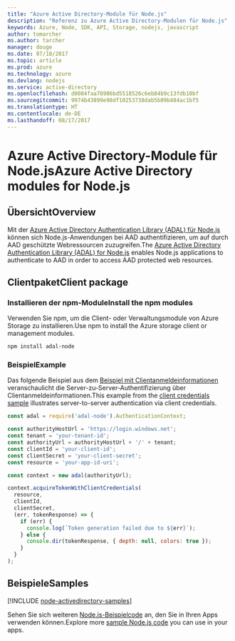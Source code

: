 ```yaml
---
title: "Azure Active Directory-Module für Node.js"
description: "Referenz zu Azure Active Directory-Modulen für Node.js"
keywords: Azure, Node, SDK, API, Storage, nodejs, javascript
author: tomarcher
ms.author: tarcher
manager: douge
ms.date: 07/18/2017
ms.topic: article
ms.prod: azure
ms.technology: azure
ms.devlang: nodejs
ms.service: active-directory
ms.openlocfilehash: d0084faa78986bd5518526c6eb84b9c13fdb10bf
ms.sourcegitcommit: 9974b43899e98df10253738dab5b09b484ac1bf5
ms.translationtype: HT
ms.contentlocale: de-DE
ms.lasthandoff: 08/17/2017
---
```

# <a name="azure-active-directory-modules-for-nodejs"></a><span data-ttu-id="94d4d-104">Azure Active Directory-Module für Node.js</span><span class="sxs-lookup"><span data-stu-id="94d4d-104">Azure Active Directory modules for Node.js</span></span>

## <a name="overview"></a><span data-ttu-id="94d4d-105">Übersicht</span><span class="sxs-lookup"><span data-stu-id="94d4d-105">Overview</span></span>

<span data-ttu-id="94d4d-106">Mit der [Azure Active Directory Authentication Library (ADAL) für Node.js](https://www.npmjs.com/package/adal-node) können sich Node.js-Anwendungen bei AAD authentifizieren, um auf durch AAD geschützte Webressourcen zuzugreifen.</span><span class="sxs-lookup"><span data-stu-id="94d4d-106">The [Azure Active Directory Authentication Library (ADAL) for Node.js](https://www.npmjs.com/package/adal-node) enables Node.js applications to authenticate to AAD in order to access AAD protected web resources.</span></span>

## <a name="client-package"></a><span data-ttu-id="94d4d-107">Clientpaket</span><span class="sxs-lookup"><span data-stu-id="94d4d-107">Client package</span></span>

### <a name="install-the-npm-modules"></a><span data-ttu-id="94d4d-108">Installieren der npm-Module</span><span class="sxs-lookup"><span data-stu-id="94d4d-108">Install the npm modules</span></span>

<span data-ttu-id="94d4d-109">Verwenden Sie npm, um die Client- oder Verwaltungsmodule von Azure Storage zu installieren.</span><span class="sxs-lookup"><span data-stu-id="94d4d-109">Use npm to install the Azure storage client or management modules.</span></span>

```bash
npm install adal-node
```   

### <a name="example"></a><span data-ttu-id="94d4d-110">Beispiel</span><span class="sxs-lookup"><span data-stu-id="94d4d-110">Example</span></span>

<span data-ttu-id="94d4d-111">Das folgende Beispiel aus dem [Beispiel mit Clientanmeldeinformationen](https://github.com/MSOpenTech/azure-activedirectory-library-for-nodejs/blob/master/sample/client-credentials-sample.js) veranschaulicht die Server-zu-Server-Authentifizierung über Clientanmeldeinformationen.</span><span class="sxs-lookup"><span data-stu-id="94d4d-111">This example from the [client credentials sample](https://github.com/MSOpenTech/azure-activedirectory-library-for-nodejs/blob/master/sample/client-credentials-sample.js) illustrates server-to-server authentication via client credentials.</span></span>

```javascript
const adal = require('adal-node').AuthenticationContext;

const authorityHostUrl = 'https://login.windows.net';
const tenant = 'your-tenant-id';
const authorityUrl = authorityHostUrl + '/' + tenant;
const clientId = 'your-client-id';
const clientSecret = 'your-client-secret';
const resource = 'your-app-id-uri';

const context = new adal(authorityUrl);

context.acquireTokenWithClientCredentials(
  resource,
  clientId,
  clientSecret,
  (err, tokenResponse) => {
    if (err) {
      console.log(`Token generation failed due to ${err}`);
    } else {
      console.dir(tokenResponse, { depth: null, colors: true });
    }
  }
);
```

## <a name="samples"></a><span data-ttu-id="94d4d-112">Beispiele</span><span class="sxs-lookup"><span data-stu-id="94d4d-112">Samples</span></span>

[!INCLUDE [node-activedirectory-samples](../docs-ref-conceptual/includes/activedirectory-samples.md)]

<span data-ttu-id="94d4d-113">Sehen Sie sich weiteren [Node.js-Beispielcode](https://azure.microsoft.com/resources/samples/?platform=nodejs) an, den Sie in Ihren Apps verwenden können.</span><span class="sxs-lookup"><span data-stu-id="94d4d-113">Explore more [sample Node.js code](https://azure.microsoft.com/resources/samples/?platform=nodejs) you can use in your apps.</span></span>
